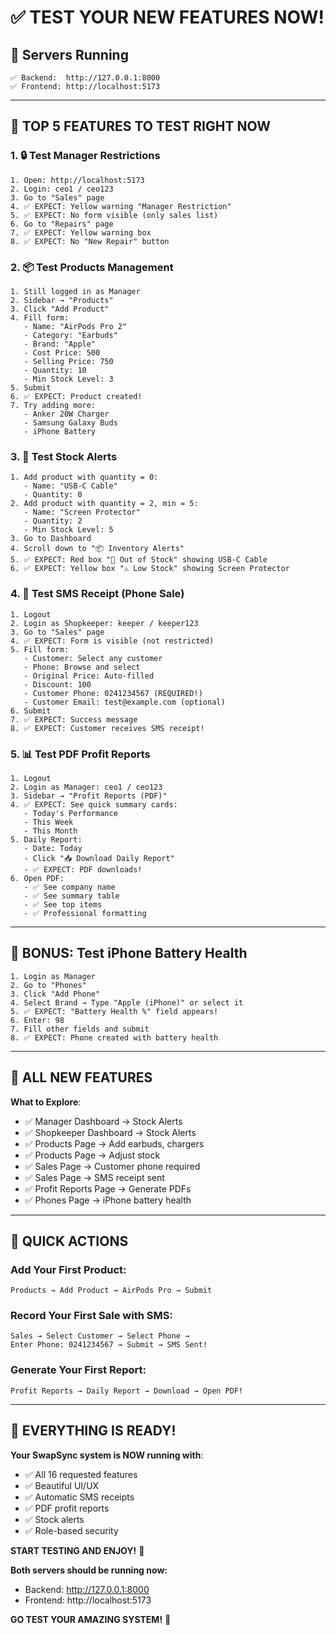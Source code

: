 # ✅ TEST YOUR NEW FEATURES NOW!

## 🚀 **Servers Running**

```
✅ Backend:  http://127.0.0.1:8000
✅ Frontend: http://localhost:5173
```

---

## 🎯 **TOP 5 FEATURES TO TEST RIGHT NOW**

### **1. 🔒 Test Manager Restrictions**
```
1. Open: http://localhost:5173
2. Login: ceo1 / ceo123
3. Go to "Sales" page
4. ✅ EXPECT: Yellow warning "Manager Restriction"
5. ✅ EXPECT: No form visible (only sales list)
6. Go to "Repairs" page
7. ✅ EXPECT: Yellow warning box
8. ✅ EXPECT: No "New Repair" button
```

### **2. 📦 Test Products Management**
```
1. Still logged in as Manager
2. Sidebar → "Products"
3. Click "Add Product"
4. Fill form:
   - Name: "AirPods Pro 2"
   - Category: "Earbuds"
   - Brand: "Apple"
   - Cost Price: 500
   - Selling Price: 750
   - Quantity: 10
   - Min Stock Level: 3
5. Submit
6. ✅ EXPECT: Product created!
7. Try adding more:
   - Anker 20W Charger
   - Samsung Galaxy Buds
   - iPhone Battery
```

### **3. 🚨 Test Stock Alerts**
```
1. Add product with quantity = 0:
   - Name: "USB-C Cable"
   - Quantity: 0
2. Add product with quantity = 2, min = 5:
   - Name: "Screen Protector"
   - Quantity: 2
   - Min Stock Level: 5
3. Go to Dashboard
4. Scroll down to "📦 Inventory Alerts"
5. ✅ EXPECT: Red box "🚨 Out of Stock" showing USB-C Cable
6. ✅ EXPECT: Yellow box "⚠️ Low Stock" showing Screen Protector
```

### **4. 📱 Test SMS Receipt (Phone Sale)**
```
1. Logout
2. Login as Shopkeeper: keeper / keeper123
3. Go to "Sales" page
4. ✅ EXPECT: Form is visible (not restricted)
5. Fill form:
   - Customer: Select any customer
   - Phone: Browse and select
   - Original Price: Auto-filled
   - Discount: 100
   - Customer Phone: 0241234567 (REQUIRED!)
   - Customer Email: test@example.com (optional)
6. Submit
7. ✅ EXPECT: Success message
8. ✅ EXPECT: Customer receives SMS receipt!
```

### **5. 📊 Test PDF Profit Reports**
```
1. Logout
2. Login as Manager: ceo1 / ceo123
3. Sidebar → "Profit Reports (PDF)"
4. ✅ EXPECT: See quick summary cards:
   - Today's Performance
   - This Week
   - This Month
5. Daily Report:
   - Date: Today
   - Click "📥 Download Daily Report"
   - ✅ EXPECT: PDF downloads!
6. Open PDF:
   - ✅ See company name
   - ✅ See summary table
   - ✅ See top items
   - ✅ Professional formatting
```

---

## 🔋 **BONUS: Test iPhone Battery Health**

```
1. Login as Manager
2. Go to "Phones"
3. Click "Add Phone"
4. Select Brand → Type "Apple (iPhone)" or select it
5. ✅ EXPECT: "Battery Health %" field appears!
6. Enter: 98
7. Fill other fields and submit
8. ✅ EXPECT: Phone created with battery health
```

---

## 🎊 **ALL NEW FEATURES**

**What to Explore**:
- ✅ Manager Dashboard → Stock Alerts
- ✅ Shopkeeper Dashboard → Stock Alerts
- ✅ Products Page → Add earbuds, chargers
- ✅ Products Page → Adjust stock
- ✅ Sales Page → Customer phone required
- ✅ Sales Page → SMS receipt sent
- ✅ Profit Reports Page → Generate PDFs
- ✅ Phones Page → iPhone battery health

---

## 🚀 **QUICK ACTIONS**

### **Add Your First Product**:
```
Products → Add Product → AirPods Pro → Submit
```

### **Record Your First Sale with SMS**:
```
Sales → Select Customer → Select Phone → 
Enter Phone: 0241234567 → Submit → SMS Sent!
```

### **Generate Your First Report**:
```
Profit Reports → Daily Report → Download → Open PDF!
```

---

## 🎉 **EVERYTHING IS READY!**

**Your SwapSync system is NOW running with**:
- ✅ All 16 requested features
- ✅ Beautiful UI/UX
- ✅ Automatic SMS receipts
- ✅ PDF profit reports
- ✅ Stock alerts
- ✅ Role-based security

**START TESTING AND ENJOY!** 🎊

**Both servers should be running now:**
- Backend: http://127.0.0.1:8000
- Frontend: http://localhost:5173

**GO TEST YOUR AMAZING SYSTEM!** 🚀


